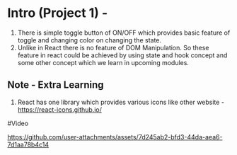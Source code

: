 # Intro (Project 1) - 
1. There is simple toggle button of ON/OFF which provides basic feature of toggle and changing color on changing the state.
2. Unlike in React there is no feature of DOM Manipulation. So these feature in react could be achieved by using state and hook concept and some other concept which we learn in upcoming modules.


## Note - Extra Learning 
1. React has one library which provides various icons like other website - https://react-icons.github.io/

#Video 

https://github.com/user-attachments/assets/7d245ab2-bfd3-44da-aea6-7d1aa78b4c14


